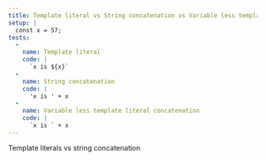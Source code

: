 ```yaml
---
title: Template literal vs String concatenation vs Variable less template literal concatenation
setup: |
  const x = 57;
tests:
  -
    name: Template literal
    code: |
      `x is ${x}`
  -
    name: String concatenation
    code: |
      'x is ' + x
  -
    name: Variable less template literal concatenation
    code: |
      `x is ` + x
---
```

Template literals vs string concatenation
